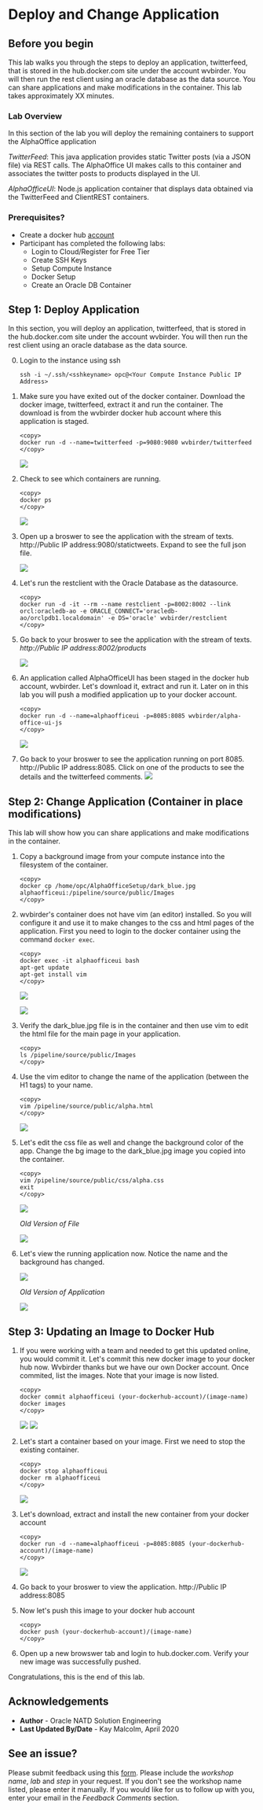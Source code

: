 # Deploy and Change Application

## Before you begin

This lab walks you through the steps to deploy an application, twitterfeed, that is stored in the hub.docker.com site under the account wvbirder.  You will then run the rest client using an oracle database as the data source. You can share applications and make modifications in the container.  This lab takes approximately XX minutes.

### Lab Overview

In this section of the lab you will deploy the remaining containers to support the AlphaOffice application

*TwitterFeed*: This java application provides static Twitter posts (via a JSON file) via REST calls. The AlphaOffice UI makes calls to this container and associates the twitter posts to products displayed in the UI.

*AlphaOfficeUI*: Node.js application container that displays data obtained via the TwitterFeed and ClientREST containers.


### Prerequisites?

* Create a docker hub [account](http://hub.docker.com)
* Participant has completed the following labs:
    - Login to Cloud/Register for Free Tier
    - Create SSH Keys 
    - Setup Compute Instance
    - Docker Setup
    - Create an Oracle DB Container

## Step 1: Deploy Application

In this section, you will deploy an application, twitterfeed, that is stored in the hub.docker.com site under the account wvbirder.  You will then run the rest client using an oracle database as the data source.

0. Login to the instance using ssh

    ````
    ssh -i ~/.ssh/<sshkeyname> opc@<Your Compute Instance Public IP Address>
    ````
1.  Make sure you have exited out of the docker container.  Download the docker image, twitterfeed, extract it and run the container.  The download is from the wvbirder docker hub account where this application is staged.
    ````
    <copy>
    docker run -d --name=twitterfeed -p=9080:9080 wvbirder/twitterfeed
    </copy>
    ````
    ![](images/section7step1.png " ")
2.  Check to see which containers are running.  
   
    ````
    <copy>
    docker ps
    </copy>
    ````
    ![](images/section7step2.png " ")
3.  Open up a broswer to see the application with the stream of texts.  http://Public IP address:9080/statictweets.  Expand to see the full json file.

    ![](images/section7step3.png " ")
4.  Let's run the restclient with the Oracle Database as the datasource.
    ````
    <copy>
    docker run -d -it --rm --name restclient -p=8002:8002 --link orcl:oracledb-ao -e ORACLE_CONNECT='oracledb-ao/orclpdb1.localdomain' -e DS='oracle' wvbirder/restclient
    </copy>
    ````

5.  Go back to your broswer to see the application with the stream of texts.  *http://Public IP address:8002/products*

    ![](images/twitterproducts.png " ")

6.  An application called AlphaOfficeUI has been staged in the docker hub account, wvbirder.  Let's download it, extract and run it.  Later on in this lab you will push a modified application up to your docker account.
    ````
    <copy>
    docker run -d --name=alphaofficeui -p=8085:8085 wvbirder/alpha-office-ui-js
    </copy>
    ````
    ![](images/section7step6.png " ")

7.  Go back to your broswer to see the application running on port 8085.  http://Public IP address:8085.  Click on one of the products to see the details and the twitterfeed comments. 
   ![](images/alphaoffice.png " ")

## Step 2: Change Application (Container in place modifications)

This lab will show how you can share applications and make modifications in the container.  

1. Copy a background image from your compute instance into the filesystem of the container. 
    ````
    <copy>
    docker cp /home/opc/AlphaOfficeSetup/dark_blue.jpg alphaofficeui:/pipeline/source/public/Images
    </copy>
    ````

2.  wvbirder's container does not have vim (an editor) installed.  So you will configure it and use it to make changes to the css and html pages of the application.  First you need to login to the docker container using the command `docker exec`.
    ````
    <copy>
    docker exec -it alphaofficeui bash
    apt-get update
    apt-get install vim
    </copy>
    ````
    ![](images/section8step1.png " ")
    
    ![](images/section8step2.png " ")
3.  Verify the dark_blue.jpg file is in the container and then use vim to edit the html file for the main page in your application.  
   
    ````
    <copy>
    ls /pipeline/source/public/Images
    </copy>
    ````
4.  Use the vim editor to change the name of the application (between the H1 tags) to your name.
    ````
    <copy>
    vim /pipeline/source/public/alpha.html
    </copy>
    ````
    ![](images/section8step4.png " ") 

5.  Let's edit the css file as well and change the background color of the app.  Change the bg image to the dark_blue.jpg image you copied into the container.
    ````
    <copy>
    vim /pipeline/source/public/css/alpha.css
    exit
    </copy>
    ````
    ![](images/section8step5b.png " ") 

    *Old Version of File*

    ![](images/section8oldversion.png " ") 

6.  Let's view the running application now.  Notice the name and the background has changed.

    ![](images/section8step9.png " ") 

    *Old Version of Application*

    ![](images/oldalphaoffice.png " ") 


## Step 3: Updating an Image to Docker Hub

1.  If you were working with a team and needed to get this updated online, you would commit it.  Let's commit this new docker image to your docker hub now.  Wvbirder thanks but we have our own Docker account.  Once commited, list the images.  Note that your image is now listed.
    ````
    <copy>
    docker commit alphaofficeui (your-dockerhub-account)/(image-name)
    docker images
    </copy>
    ````
    ![](images/section8step5a.png " ")
    ![](images/section8step5.png " ")    

2.  Let's start a container based on your image.  First we need to stop the existing container.
    ````
    <copy>
    docker stop alphaofficeui
    docker rm alphaofficeui
    </copy>
    ````
    ![](images/section8step6.png " ")

3.  Let's download, extract and install the new container from your docker account
    ````
    <copy>
    docker run -d --name=alphaofficeui -p=8085:8085 (your-dockerhub-account)/(image-name)
    </copy>
    ````
    ![](images/section8step7.png " ")
4. Go back to your broswer to view the application.  http://Public IP address:8085

5. Now let's push this image to your docker hub account
    ````
    <copy>
    docker push (your-dockerhub-account)/(image-name)
    </copy>
    ````

6.  Open up a new browswer tab and login to hub.docker.com.  Verify your new image was successfully pushed. 

Congratulations, this is the end of this lab.

## Acknowledgements
* **Author** - Oracle NATD Solution Engineering
* **Last Updated By/Date** - Kay Malcolm, April 2020

## See an issue?
Please submit feedback using this [form](https://apexapps.oracle.com/pls/apex/f?p=133:1:::::P1_FEEDBACK:1). Please include the *workshop name*, *lab* and *step* in your request.  If you don't see the workshop name listed, please enter it manually. If you would like for us to follow up with you, enter your email in the *Feedback Comments* section. 
